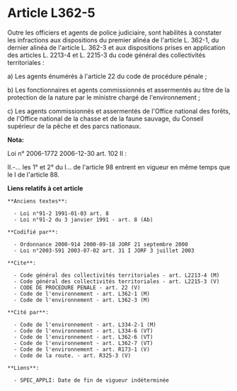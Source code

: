 # Article L362-5

Outre les officiers et agents de police judiciaire, sont habilités à constater les infractions aux dispositions du premier
alinéa de l'article L. 362-1, du dernier alinéa de l'article L. 362-3 et aux dispositions prises en application des articles
L. 2213-4 et L. 2215-3 du code général des collectivités territoriales :

a) Les agents énumérés à l'article 22 du code de procédure pénale ;

b) Les fonctionnaires et agents commissionnés et assermentés au titre de la protection de la nature par le ministre chargé de
l'environnement ;

c) Les agents commissionnés et assermentés de l'Office national des forêts, de l'Office national de la chasse et de la faune
sauvage, du Conseil supérieur de la pêche et des parcs nationaux.

**Nota:**

Loi n° 2006-1772 2006-12-30 art. 102 II : 

II.-... les 1° et 2° du I... de l'article 98 entrent en vigueur en même temps que le I de l'article 88.

**Liens relatifs à cet article**

	**Anciens textes**:

	  - Loi n°91-2 1991-01-03 art. 8
	  - Loi n°91-2 du 3 janvier 1991 - art. 8 (Ab)

	**Codifié par**:

	  - Ordonnance 2000-914 2000-09-18 JORF 21 septembre 2000
	  - Loi n°2003-591 2003-07-02 art. 31 I JORF 3 juillet 2003

	**Cite**:

	  - Code général des collectivités territoriales - art. L2213-4 (M)
	  - Code général des collectivités territoriales - art. L2215-3 (V)
	  - CODE DE PROCEDURE PENALE - art. 22 (V)
	  - Code de l'environnement - art. L362-1 (M)
	  - Code de l'environnement - art. L362-3 (M)

	**Cité par**:

	  - Code de l'environnement - art. L334-2-1 (M)
	  - Code de l'environnement - art. L334-6 (VT)
	  - Code de l'environnement - art. L362-6 (VT)
	  - Code de l'environnement - art. L362-7 (VT)
	  - Code de l'environnement - art. R173-1 (V)
	  - Code de la route. - art. R325-3 (V)

	**Liens**:

	  - SPEC_APPLI: Date de fin de vigueur indéterminée
